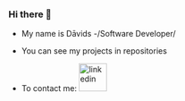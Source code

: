 ### Hi there 👋

* My name is Dāvids -/Software Developer/
* You can see my projects in repositories

* To contact me: <a href="https://www.linkedin.com/in/d%C4%81vids-jansons/"><img src="https://user-images.githubusercontent.com/93677423/211795650-bcfc3d25-4e7c-413f-87c9-67bc4cb0ad82.png" alt="linkedin" width="50"/>
